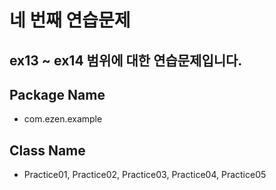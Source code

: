 # 네 번째 연습문제
## ex13 ~ ex14 범위에 대한 연습문제입니다.
## Package Name
* com.ezen.example
## Class Name
* Practice01, Practice02, Practice03, Practice04, Practice05
